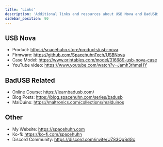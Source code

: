 ```yaml
---
title: 'Links'
description: 'Additional links and resources about USB Nova and BadUSBs.'
sidebar_position: 90
---
```


## USB Nova
* Product: https://spacehuhn.store/products/usb-nova
* Firmware: https://github.com/SpacehuhnTech/USBNova
* Case Model: https://www.printables.com/model/316689-usb-nova-case
* YouTube video: https://www.youtube.com/watch?v=Jamh3rhmsHY

## BadUSB Related
* Online Course: https://learnbadusb.com/
* Blog Posts: https://blog.spacehuhn.com/series/badusb
* MalDuino: https://maltronics.com/collections/malduinos

## Other
* My Website: https://spacehuhn.com
* Ko-fi: https://ko-fi.com/spacehuhn
* Discord Community: https://discord.com/invite/UZ83QgSdGc